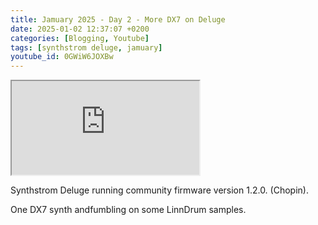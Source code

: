 ```yaml
---
title: Jamuary 2025 - Day 2 - More DX7 on Deluge
date: 2025-01-02 12:37:07 +0200
categories: [Blogging, Youtube]
tags: [synthstrom deluge, jamuary]
youtube_id: 0GWiW6JOXBw
---
```



<div class="embed-responsive embed-responsive-16by9" >
    <iframe class="embed-responsive-item"  src="https://www.youtube.com/embed/{{ page.youtube_id }}"></iframe>
</div>

Synthstrom Deluge running community firmware version 1.2.0. (Chopin).

One DX7 synth andfumbling on some LinnDrum samples.